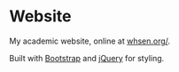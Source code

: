 Website
=======

My academic website, online at [whsen.org/](http://wshen.org).

Built with [Bootstrap](http://getbootstrap.com/) and [jQuery](https://jquery.com/) for styling.